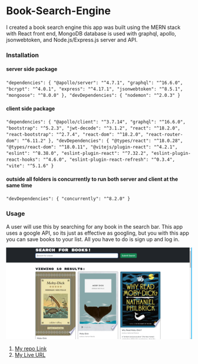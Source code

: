 # Book-Search-Engine

I created a book search engine this app was built using the MERN stack with React front end, MongoDB database is used with graphql, apollo, jsonwebtoken, and Node.js/Express.js server and API. 

### Installation 
#### server side package
`"dependencies": {
    "@apollo/server": "^4.7.1",
    "graphql": "^16.6.0",
    "bcrypt": "^4.0.1",
    "express": "^4.17.1",
    "jsonwebtoken": "^8.5.1",
    "mongoose": "^8.0.0"
  },
  "devDependencies": {
    "nodemon": "^2.0.3"
  }`

  #### client side package 
  `"dependencies": {
    "@apollo/client": "^3.7.14",
    "graphql": "^16.6.0",
    "bootstrap": "^5.2.3",
    "jwt-decode": "^3.1.2",
    "react": "^18.2.0",
    "react-bootstrap": "^2.7.4",
    "react-dom": "^18.2.0",
    "react-router-dom": "^6.11.2"
  },
  "devDependencies": {
    "@types/react": "^18.0.28",
    "@types/react-dom": "^18.0.11",
    "@vitejs/plugin-react": "^4.2.1",
    "eslint": "^8.38.0",
    "eslint-plugin-react": "^7.32.2",
    "eslint-plugin-react-hooks": "^4.6.0",
    "eslint-plugin-react-refresh": "^0.3.4",
    "vite": "^5.1.6"
  }
`
#### outside all folders is concurrently to run both server and client at the same time
  `"devDependencies": {
    "concurrently": "^8.2.0"
  }`

  ### Usage 
A user will use this by searching for any book in the search bar. This app uses a google API, so its just as effective as googling, but you with this app you can save books to your list. All you have to do is sign up and log in. 

![Screenshot](./client/src/images/Screenshot%20(32).png)

1. [My repo Link](https://github.com/bmallar/Book-Search-Engine)
2. [My Live URL]()




